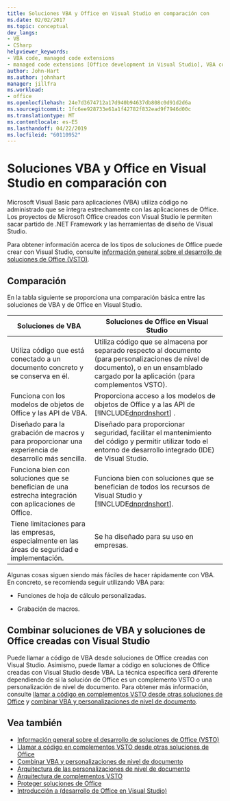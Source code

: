 ```yaml
---
title: Soluciones VBA y Office en Visual Studio en comparación con
ms.date: 02/02/2017
ms.topic: conceptual
dev_langs:
- VB
- CSharp
helpviewer_keywords:
- VBA code, managed code extensions
- managed code extensions [Office development in Visual Studio], VBA compared to
author: John-Hart
ms.author: johnhart
manager: jillfra
ms.workload:
- office
ms.openlocfilehash: 24e7d3674712a17d940b94637db808c0d91d2d6a
ms.sourcegitcommit: 1fc6ee928733e61a1f42782f832ead9f7946d00c
ms.translationtype: MT
ms.contentlocale: es-ES
ms.lasthandoff: 04/22/2019
ms.locfileid: "60110952"
---
```

# <a name="vba-and-office-solutions-in-visual-studio-compared"></a>Soluciones VBA y Office en Visual Studio en comparación con
  Microsoft Visual Basic para aplicaciones (VBA) utiliza código no administrado que se integra estrechamente con las aplicaciones de Office. Los proyectos de Microsoft Office creados con Visual Studio le permiten sacar partido de .NET Framework y las herramientas de diseño de Visual Studio.

 Para obtener información acerca de los tipos de soluciones de Office puede crear con Visual Studio, consulte [información general sobre el desarrollo de soluciones de Office &#40;VSTO&#41;](../vsto/office-solutions-development-overview-vsto.md).

## <a name="comparison"></a>Comparación
 En la tabla siguiente se proporciona una comparación básica entre las soluciones de VBA y de Office en Visual Studio.

|Soluciones de VBA|Soluciones de Office en Visual Studio|
|-------------------|---------------------------------------|
|Utiliza código que está conectado a un documento concreto y se conserva en él.|Utiliza código que se almacena por separado respecto al documento (para personalizaciones de nivel de documento), o en un ensamblado cargado por la aplicación (para complementos VSTO).|
|Funciona con los modelos de objetos de Office y las API de VBA.|Proporciona acceso a los modelos de objetos de Office y a las API de [!INCLUDE[dnprdnshort](../sharepoint/includes/dnprdnshort-md.md)] .|
|Diseñado para la grabación de macros y para proporcionar una experiencia de desarrollo más sencilla.|Diseñado para proporcionar seguridad, facilitar el mantenimiento del código y permitir utilizar todo el entorno de desarrollo integrado (IDE) de Visual Studio.|
|Funciona bien con soluciones que se benefician de una estrecha integración con aplicaciones de Office.|Funciona bien con soluciones que se benefician de todos los recursos de Visual Studio y [!INCLUDE[dnprdnshort](../sharepoint/includes/dnprdnshort-md.md)].|
|Tiene limitaciones para las empresas, especialmente en las áreas de seguridad e implementación.|Se ha diseñado para su uso en empresas.|

 Algunas cosas siguen siendo más fáciles de hacer rápidamente con VBA. En concreto, se recomienda seguir utilizando VBA para:

- Funciones de hoja de cálculo personalizadas.

- Grabación de macros.

## <a name="combine-vba-solutions-and-office-solutions-created-by-using-visual-studio"></a>Combinar soluciones de VBA y soluciones de Office creadas con Visual Studio
 Puede llamar a código de VBA desde soluciones de Office creadas con Visual Studio. Asimismo, puede llamar a código en soluciones de Office creadas con Visual Studio desde VBA. La técnica específica será diferente dependiendo de si la solución de Office es un complemento VSTO o una personalización de nivel de documento. Para obtener más información, consulte [llamar a código en complementos VSTO desde otras soluciones de Office](../vsto/calling-code-in-vsto-add-ins-from-other-office-solutions.md) y [combinar VBA y personalizaciones de nivel de documento](../vsto/combining-vba-and-document-level-customizations.md).

## <a name="see-also"></a>Vea también
- [Información general sobre el desarrollo de soluciones de Office &#40;VSTO&#41;](../vsto/office-solutions-development-overview-vsto.md)
- [Llamar a código en complementos VSTO desde otras soluciones de Office](../vsto/calling-code-in-vsto-add-ins-from-other-office-solutions.md)
- [Combinar VBA y personalizaciones de nivel de documento](../vsto/combining-vba-and-document-level-customizations.md)
- [Arquitectura de las personalizaciones de nivel de documento](../vsto/architecture-of-document-level-customizations.md)
- [Arquitectura de complementos VSTO](../vsto/architecture-of-vsto-add-ins.md)
- [Proteger soluciones de Office](../vsto/securing-office-solutions.md)
- [Introducción a &#40;desarrollo de Office en Visual Studio&#41;](../vsto/getting-started-office-development-in-visual-studio.md)
